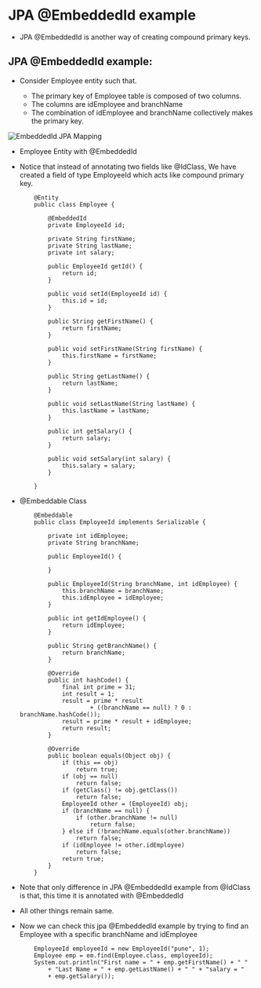 #	JPA @EmbeddedId example

-	JPA @EmbeddedId is another way of creating compound primary keys.


##	JPA @EmbeddedId example:

-	Consider Employee entity such that.

	-	The primary key of Employee table is composed of two columns.
	-	The columns are idEmployee and branchName
	-	The combination of idEmployee and branchName collectively makes the primary key.
	
	
	
![EmbeddedId JPA Mapping](http://www.thejavageek.com/wp-content/uploads/2014/05/EmployeeEntity.png)
	

-	Employee Entity with @EmbeddedId 
-	Notice that instead of annotating two fields like @IdClass, We have created a field of type EmployeeId which acts like compound primary key.

	
		
			@Entity
			public class Employee {
			 
				@EmbeddedId
				private EmployeeId id;
			 
				private String firstName;
				private String lastName;
				private int salary;
			 
				public EmployeeId getId() {
					return id;
				}
			 
				public void setId(EmployeeId id) {
					this.id = id;
				}
			 
				public String getFirstName() {
					return firstName;
				}
			 
				public void setFirstName(String firstName) {
					this.firstName = firstName;
				}
			 
				public String getLastName() {
					return lastName;
				}
			 
				public void setLastName(String lastName) {
					this.lastName = lastName;
				}
			 
				public int getSalary() {
					return salary;
				}
			 
				public void setSalary(int salary) {
					this.salary = salary;
				}
			 
			}


-	@Embeddable Class


			@Embeddable
			public class EmployeeId implements Serializable {
			 
				private int idEmployee;
				private String branchName;
			 
				public EmployeeId() {
			 
				}
			 
				public EmployeeId(String branchName, int idEmployee) {
					this.branchName = branchName;
					this.idEmployee = idEmployee;
				}
			 
				public int getIdEmployee() {
					return idEmployee;
				}
			 
				public String getBranchName() {
					return branchName;
				}
			 
				@Override
				public int hashCode() {
					final int prime = 31;
					int result = 1;
					result = prime * result
							+ ((branchName == null) ? 0 : branchName.hashCode());
					result = prime * result + idEmployee;
					return result;
				}
			 
				@Override
				public boolean equals(Object obj) {
					if (this == obj)
						return true;
					if (obj == null)
						return false;
					if (getClass() != obj.getClass())
						return false;
					EmployeeId other = (EmployeeId) obj;
					if (branchName == null) {
						if (other.branchName != null)
							return false;
					} else if (!branchName.equals(other.branchName))
						return false;
					if (idEmployee != other.idEmployee)
						return false;
					return true;
				}				
			}
			
			
-	Note that only difference in JPA @EmbeddedId example from @IdClass is that, this time it is annotated with @EmbeddedId
-	All other things remain same.
-	Now we can check this jpa @EmbeddedId example by trying to find an Employee with a specific branchName and idEmployee

			EmployeeId employeeId = new EmployeeId("pune", 1);
			Employee emp = em.find(Employee.class, employeeId);
			System.out.println("First name = " + emp.getFirstName() + " "
				+ "Last Name = " + emp.getLastName() + " " + "salary = "
				+ emp.getSalary());
				
				



